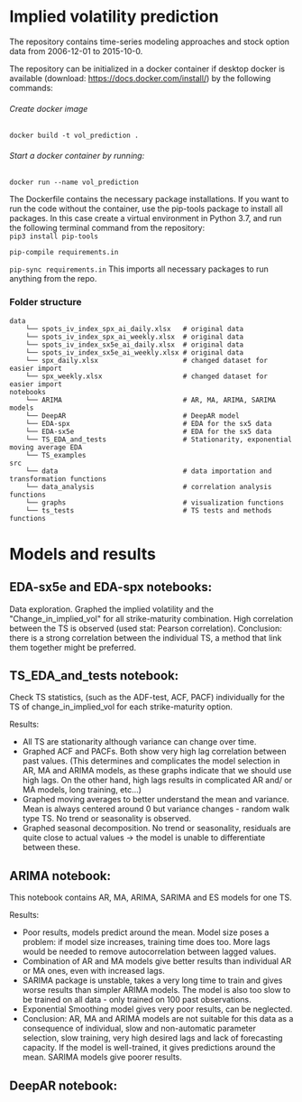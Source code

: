 # Implied volatility prediction 

The repository contains time-series modeling approaches and stock option data from 2006-12-01 to 2015-10-0. 

The repository can be initialized in a docker container if desktop docker is available (download: https://docs.docker.com/install/) by the following commands: 

###### Create docker image 
``docker build -t vol_prediction .``

###### Start a docker container by running: 

``docker run --name vol_prediction ``

The Dockerfile contains the necessary package installations. If you want to run the code without the container, use the pip-tools package to install all packages. In this case create a virtual environment in Python 3.7, and run the following terminal command from the repository:  
``pip3 install pip-tools``

``pip-compile requirements.in``

``pip-sync requirements.in``
This imports all necessary packages to run anything from the repo. 

### Folder structure 

````
data
    └── spots_iv_index_spx_ai_daily.xlsx   # original data
    └── spots_iv_index_spx_ai_weekly.xlsx  # original data
    └── spots_iv_index_sx5e_ai_daily.xlsx  # original data
    └── spots_iv_index_sx5e_ai_weekly.xlsx # original data
    └── spx_daily.xlsx                     # changed dataset for easier import 
    └── spx_weekly.xlsx                    # changed dataset for easier import 
notebooks 
    └── ARIMA                              # AR, MA, ARIMA, SARIMA models
    └── DeepAR                             # DeepAR model 
    └── EDA-spx                            # EDA for the sx5 data 
    └── EDA-sx5e                           # EDA for the sx5 data
    └── TS_EDA_and_tests                   # Stationarity, exponential moving average EDA 
    └── TS_examples
src 
    └── data                               # data importation and transformation functions 
    └── data_analysis                      # correlation analysis functions
    └── graphs                             # visualization functions 
    └── ts_tests                           # TS tests and methods functions 
````

# Models and results
 
## EDA-sx5e and EDA-spx notebooks: 
Data exploration. Graphed the implied volatility and the "Change_in_implied_vol" for all strike-maturity combination. 
High correlation between the TS is observed (used stat: Pearson correlation). 
Conclusion: there is a strong correlation between the individual TS, a method that link them together might be preferred. 

## TS_EDA_and_tests notebook: 
Check TS statistics, (such as the ADF-test, ACF, PACF) individually for the TS of change_in_implied_vol for each 
strike-maturity option. 

Results: 
- All TS are stationarity although variance can change over time.  
- Graphed ACF and PACFs. Both show very high lag correlation between past values. 
(This determines and complicates the model selection in AR, MA and ARIMA models, as these graphs indicate that we should 
use high lags. 
On the other hand, high lags results in complicated AR and/ or MA models, long training, etc...)
- Graphed moving averages to better understand the mean and variance. Mean is always centered around 0 but variance 
changes - random walk type TS. No trend or seasonality is observed. 
- Graphed seasonal decomposition. No trend or seasonality, residuals are quite close to actual values -> 
the model is unable to differentiate between these. 


## ARIMA notebook: 
This notebook contains AR, MA, ARIMA, SARIMA and ES models for one TS. 

Results: 
- Poor results, models predict around the mean.  Model size poses a problem: if model size increases, 
training time does too. More lags would be needed to remove autocorrelation between lagged values. 
- Combination of AR and MA models give better results than individual AR or MA ones, even with increased lags. 
- SARIMA package is unstable, takes a very long time to train and gives worse results than simpler ARIMA models. 
The model is also too slow to be trained on all data - only trained on 100 past observations. 
- Exponential Smoothing model gives very poor results, can be neglected. 
- Conclusion: AR, MA and ARIMA models are not suitable for this data as a consequence of individual, slow and 
non-automatic parameter selection, slow training, very high desired lags and lack of forecasting capacity. If the 
model is well-trained, it gives predictions around the mean. SARIMA models give poorer results. 

## DeepAR notebook: 
